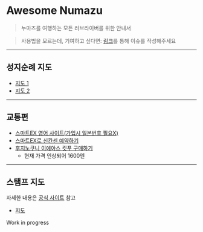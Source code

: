 # Awesome Numazu

> 누마즈를 여행하는 모든 러브라이버를 위한 안내서

> 사용법을 모르는데, 기여하고 싶다면: [링크](https://github.com/zensokuzenshin/awesome-numazu/issues/new)를 통해 이슈를 작성해주세요
---
## 성지순례 지도
- [지도 1](https://www.google.com/maps/d/viewer?mid=16GBe-gVf0kNOpp3k5VwhZ1BeuOPJVD_j&ll=34.99922764864058%2C139.1321709974002&z=10)
- [지도 2](https://www.google.com/maps/d/u/0/viewer?mid=1uN-dQ1j26ZJgeFGbm1Nn3rfxxwkHtCs&ll=-3.81666561775622e-14%2C148.72909855&z=2)
---
## 교통편

- [스마트EX 영어 사이트(가입시 일본번호 필요X)](https://smart-ex.jp/en/index.php)
- [스마트EX로 신칸센 예약하기](https://uh.dcmys.kr/1138)
- [후지노쿠니 이에야스 킷푸 구매하기](https://gall.dcinside.com/mgallery/board/view/?id=sunshine&no=2652340)
  - 현재 가격 인상되어 1600엔
---
## 스탬프 지도
자세한 내용은 [공식 사이트](https://www.llsunshine-numazu.jp/) 참고
- [지도](https://www.google.com/maps/d/viewer?mid=1hQhJDhsE87Iu9BJOln-EnveGbow&usp=sharing)



Work in progress
